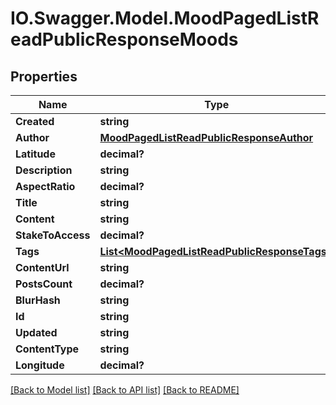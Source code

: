 # IO.Swagger.Model.MoodPagedListReadPublicResponseMoods
## Properties

Name | Type | Description | Notes
------------ | ------------- | ------------- | -------------
**Created** | **string** |  | [optional] 
**Author** | [**MoodPagedListReadPublicResponseAuthor**](MoodPagedListReadPublicResponseAuthor.md) |  | [optional] 
**Latitude** | **decimal?** |  | [optional] 
**Description** | **string** |  | [optional] 
**AspectRatio** | **decimal?** |  | [optional] 
**Title** | **string** |  | [optional] 
**Content** | **string** |  | [optional] 
**StakeToAccess** | **decimal?** |  | [optional] 
**Tags** | [**List&lt;MoodPagedListReadPublicResponseTags&gt;**](MoodPagedListReadPublicResponseTags.md) |  | [optional] 
**ContentUrl** | **string** |  | [optional] 
**PostsCount** | **decimal?** |  | [optional] 
**BlurHash** | **string** |  | [optional] 
**Id** | **string** |  | [optional] 
**Updated** | **string** |  | [optional] 
**ContentType** | **string** |  | [optional] 
**Longitude** | **decimal?** |  | [optional] 

[[Back to Model list]](../README.md#documentation-for-models) [[Back to API list]](../README.md#documentation-for-api-endpoints) [[Back to README]](../README.md)

